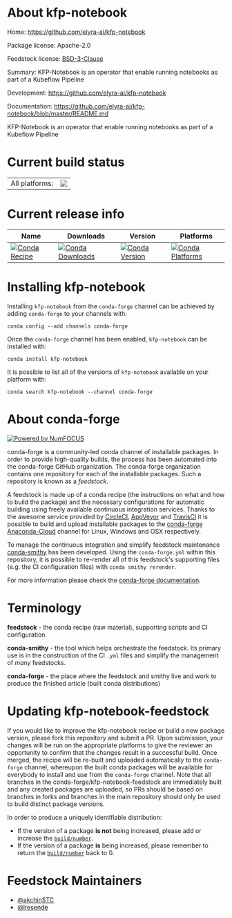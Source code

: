 About kfp-notebook
==================

Home: https://github.com/elyra-ai/kfp-notebook

Package license: Apache-2.0

Feedstock license: [BSD-3-Clause](https://github.com/conda-forge/kfp-notebook-feedstock/blob/master/LICENSE.txt)

Summary: KFP-Notebook is an operator that enable running notebooks as part of a Kubeflow Pipeline

Development: https://github.com/elyra-ai/kfp-notebook

Documentation: https://github.com/elyra-ai/kfp-notebook/blob/master/README.md

KFP-Notebook is an operator that enable running notebooks as part of a Kubeflow Pipeline


Current build status
====================


<table><tr><td>All platforms:</td>
    <td>
      <a href="https://dev.azure.com/conda-forge/feedstock-builds/_build/latest?definitionId=10532&branchName=master">
        <img src="https://dev.azure.com/conda-forge/feedstock-builds/_apis/build/status/kfp-notebook-feedstock?branchName=master">
      </a>
    </td>
  </tr>
</table>

Current release info
====================

| Name | Downloads | Version | Platforms |
| --- | --- | --- | --- |
| [![Conda Recipe](https://img.shields.io/badge/recipe-kfp--notebook-green.svg)](https://anaconda.org/conda-forge/kfp-notebook) | [![Conda Downloads](https://img.shields.io/conda/dn/conda-forge/kfp-notebook.svg)](https://anaconda.org/conda-forge/kfp-notebook) | [![Conda Version](https://img.shields.io/conda/vn/conda-forge/kfp-notebook.svg)](https://anaconda.org/conda-forge/kfp-notebook) | [![Conda Platforms](https://img.shields.io/conda/pn/conda-forge/kfp-notebook.svg)](https://anaconda.org/conda-forge/kfp-notebook) |

Installing kfp-notebook
=======================

Installing `kfp-notebook` from the `conda-forge` channel can be achieved by adding `conda-forge` to your channels with:

```
conda config --add channels conda-forge
```

Once the `conda-forge` channel has been enabled, `kfp-notebook` can be installed with:

```
conda install kfp-notebook
```

It is possible to list all of the versions of `kfp-notebook` available on your platform with:

```
conda search kfp-notebook --channel conda-forge
```


About conda-forge
=================

[![Powered by NumFOCUS](https://img.shields.io/badge/powered%20by-NumFOCUS-orange.svg?style=flat&colorA=E1523D&colorB=007D8A)](http://numfocus.org)

conda-forge is a community-led conda channel of installable packages.
In order to provide high-quality builds, the process has been automated into the
conda-forge GitHub organization. The conda-forge organization contains one repository
for each of the installable packages. Such a repository is known as a *feedstock*.

A feedstock is made up of a conda recipe (the instructions on what and how to build
the package) and the necessary configurations for automatic building using freely
available continuous integration services. Thanks to the awesome service provided by
[CircleCI](https://circleci.com/), [AppVeyor](https://www.appveyor.com/)
and [TravisCI](https://travis-ci.com/) it is possible to build and upload installable
packages to the [conda-forge](https://anaconda.org/conda-forge)
[Anaconda-Cloud](https://anaconda.org/) channel for Linux, Windows and OSX respectively.

To manage the continuous integration and simplify feedstock maintenance
[conda-smithy](https://github.com/conda-forge/conda-smithy) has been developed.
Using the ``conda-forge.yml`` within this repository, it is possible to re-render all of
this feedstock's supporting files (e.g. the CI configuration files) with ``conda smithy rerender``.

For more information please check the [conda-forge documentation](https://conda-forge.org/docs/).

Terminology
===========

**feedstock** - the conda recipe (raw material), supporting scripts and CI configuration.

**conda-smithy** - the tool which helps orchestrate the feedstock.
                   Its primary use is in the construction of the CI ``.yml`` files
                   and simplify the management of *many* feedstocks.

**conda-forge** - the place where the feedstock and smithy live and work to
                  produce the finished article (built conda distributions)


Updating kfp-notebook-feedstock
===============================

If you would like to improve the kfp-notebook recipe or build a new
package version, please fork this repository and submit a PR. Upon submission,
your changes will be run on the appropriate platforms to give the reviewer an
opportunity to confirm that the changes result in a successful build. Once
merged, the recipe will be re-built and uploaded automatically to the
`conda-forge` channel, whereupon the built conda packages will be available for
everybody to install and use from the `conda-forge` channel.
Note that all branches in the conda-forge/kfp-notebook-feedstock are
immediately built and any created packages are uploaded, so PRs should be based
on branches in forks and branches in the main repository should only be used to
build distinct package versions.

In order to produce a uniquely identifiable distribution:
 * If the version of a package **is not** being increased, please add or increase
   the [``build/number``](https://conda.io/docs/user-guide/tasks/build-packages/define-metadata.html#build-number-and-string).
 * If the version of a package **is** being increased, please remember to return
   the [``build/number``](https://conda.io/docs/user-guide/tasks/build-packages/define-metadata.html#build-number-and-string)
   back to 0.

Feedstock Maintainers
=====================

* [@akchinSTC](https://github.com/akchinSTC/)
* [@lresende](https://github.com/lresende/)

